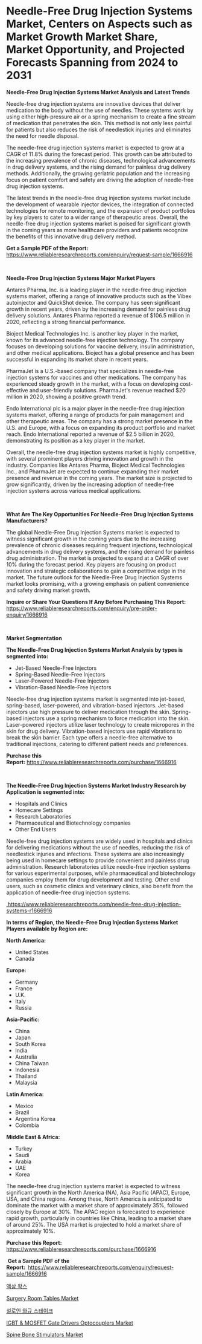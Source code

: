 <p><h1>Needle-Free Drug Injection Systems Market, Centers on Aspects such as Market Growth Market Share, Market Opportunity, and Projected Forecasts Spanning from 2024 to 2031</h1></p><p><strong>Needle-Free Drug Injection Systems Market Analysis and Latest Trends</strong></p>
<p><p>Needle-free drug injection systems are innovative devices that deliver medication to the body without the use of needles. These systems work by using either high-pressure air or a spring mechanism to create a fine stream of medication that penetrates the skin. This method is not only less painful for patients but also reduces the risk of needlestick injuries and eliminates the need for needle disposal.</p><p>The needle-free drug injection systems market is expected to grow at a CAGR of 11.8% during the forecast period. This growth can be attributed to the increasing prevalence of chronic diseases, technological advancements in drug delivery systems, and the rising demand for painless drug delivery methods. Additionally, the growing geriatric population and the increasing focus on patient comfort and safety are driving the adoption of needle-free drug injection systems.</p><p>The latest trends in the needle-free drug injection systems market include the development of wearable injector devices, the integration of connected technologies for remote monitoring, and the expansion of product portfolios by key players to cater to a wider range of therapeutic areas. Overall, the needle-free drug injection systems market is poised for significant growth in the coming years as more healthcare providers and patients recognize the benefits of this innovative drug delivery method.</p></p>
<p><strong>Get a Sample PDF of the Report:&nbsp;</strong> <a href="https://www.reliableresearchreports.com/enquiry/request-sample/1666916">https://www.reliableresearchreports.com/enquiry/request-sample/1666916</a></p>
<p>&nbsp;</p>
<p><strong>Needle-Free Drug Injection Systems Major Market Players</strong></p>
<p><p>Antares Pharma, Inc. is a leading player in the needle-free drug injection systems market, offering a range of innovative products such as the Vibex autoinjector and QuickShot device. The company has seen significant growth in recent years, driven by the increasing demand for painless drug delivery solutions. Antares Pharma reported a revenue of $106.5 million in 2020, reflecting a strong financial performance.</p><p>Bioject Medical Technologies Inc. is another key player in the market, known for its advanced needle-free injection technology. The company focuses on developing solutions for vaccine delivery, insulin administration, and other medical applications. Bioject has a global presence and has been successful in expanding its market share in recent years.</p><p>PharmaJet is a U.S.-based company that specializes in needle-free injection systems for vaccines and other medications. The company has experienced steady growth in the market, with a focus on developing cost-effective and user-friendly solutions. PharmaJet's revenue reached $20 million in 2020, showing a positive growth trend.</p><p>Endo International plc is a major player in the needle-free drug injection systems market, offering a range of products for pain management and other therapeutic areas. The company has a strong market presence in the U.S. and Europe, with a focus on expanding its product portfolio and market reach. Endo International reported a revenue of $2.5 billion in 2020, demonstrating its position as a key player in the market.</p><p>Overall, the needle-free drug injection systems market is highly competitive, with several prominent players driving innovation and growth in the industry. Companies like Antares Pharma, Bioject Medical Technologies Inc., and PharmaJet are expected to continue expanding their market presence and revenue in the coming years. The market size is projected to grow significantly, driven by the increasing adoption of needle-free injection systems across various medical applications.</p></p>
<p>&nbsp;</p>
<p><strong>What Are The Key Opportunities For Needle-Free Drug Injection Systems Manufacturers?</strong></p>
<p><p>The global Needle-Free Drug Injection Systems market is expected to witness significant growth in the coming years due to the increasing prevalence of chronic diseases requiring frequent injections, technological advancements in drug delivery systems, and the rising demand for painless drug administration. The market is projected to expand at a CAGR of over 10% during the forecast period. Key players are focusing on product innovation and strategic collaborations to gain a competitive edge in the market. The future outlook for the Needle-Free Drug Injection Systems market looks promising, with a growing emphasis on patient convenience and safety driving market growth.</p></p>
<p><strong>Inquire or Share Your Questions If Any Before Purchasing This Report:</strong> <a href="https://www.reliableresearchreports.com/enquiry/pre-order-enquiry/1666916">https://www.reliableresearchreports.com/enquiry/pre-order-enquiry/1666916</a></p>
<p>&nbsp;</p>
<p><strong>Market Segmentation</strong></p>
<p><strong>The Needle-Free Drug Injection Systems Market Analysis by types is segmented into:</strong></p>
<p><ul><li>Jet-Based Needle-Free Injectors</li><li>Spring-Based Needle-Free Injectors</li><li>Laser-Powered Needle-Free Injectors</li><li>Vibration-Based Needle-Free Injectors</li></ul></p>
<p><p>Needle-free drug injection systems market is segmented into jet-based, spring-based, laser-powered, and vibration-based injectors. Jet-based injectors use high pressure to deliver medication through the skin. Spring-based injectors use a spring mechanism to force medication into the skin. Laser-powered injectors utilize laser technology to create micropores in the skin for drug delivery. Vibration-based injectors use rapid vibrations to break the skin barrier. Each type offers a needle-free alternative to traditional injections, catering to different patient needs and preferences.</p></p>
<p><strong>Purchase this Report:&nbsp;</strong><a href="https://www.reliableresearchreports.com/purchase/1666916">https://www.reliableresearchreports.com/purchase/1666916</a></p>
<p>&nbsp;</p>
<p><strong>The Needle-Free Drug Injection Systems Market Industry Research by Application is segmented into:</strong></p>
<p><ul><li>Hospitals and Clinics</li><li>Homecare Settings</li><li>Research Laboratories</li><li>Pharmaceutical and Biotechnology companies</li><li>Other End Users</li></ul></p>
<p><p>Needle-free drug injection systems are widely used in hospitals and clinics for delivering medications without the use of needles, reducing the risk of needlestick injuries and infections. These systems are also increasingly being used in homecare settings to provide convenient and painless drug administration. Research laboratories utilize needle-free injection systems for various experimental purposes, while pharmaceutical and biotechnology companies employ them for drug development and testing. Other end users, such as cosmetic clinics and veterinary clinics, also benefit from the application of needle-free drug injection systems.</p></p>
<p><a href="https://www.reliableresearchreports.com/needle-free-drug-injection-systems-r1666916">&nbsp;https://www.reliableresearchreports.com/needle-free-drug-injection-systems-r1666916</a></p>
<p><strong>In terms of Region, the Needle-Free Drug Injection Systems Market Players available by Region are:</strong></p>
<p>
    <p> <strong> North America: </strong>
        <ul>
            <li>United States</li>
            <li>Canada</li>
        </ul>
        </p> 
    <p> <strong> Europe: </strong>
        <ul>
            <li>Germany</li>
            <li>France</li>
            <li>U.K.</li>
            <li>Italy</li>
            <li>Russia</li>
        </ul>
        </p> 
    <p> <strong> Asia-Pacific: </strong>
        <ul>
            <li>China</li>
            <li>Japan</li>
            <li>South Korea</li>
            <li>India</li>
            <li>Australia</li>
            <li>China Taiwan</li>
            <li>Indonesia</li>
            <li>Thailand</li>
            <li>Malaysia</li>
        </ul>
        </p> 
    <p> <strong> Latin America: </strong>
        <ul>
            <li>Mexico</li>
            <li>Brazil</li>
            <li>Argentina Korea</li>
            <li>Colombia</li>
        </ul>
        </p> 
    <p> <strong> Middle East & Africa: </strong>
        <ul>
            <li>Turkey</li>
            <li>Saudi</li>
            <li>Arabia</li>
            <li>UAE</li>
            <li>Korea</li>
        </ul>
    </p>
    </p>
<p><p>The needle-free drug injection systems market is expected to witness significant growth in the North America (NA), Asia Pacific (APAC), Europe, USA, and China regions. Among these, North America is anticipated to dominate the market with a market share of approximately 35%, followed closely by Europe at 30%. The APAC region is forecasted to experience rapid growth, particularly in countries like China, leading to a market share of around 25%. The USA market is projected to hold a market share of approximately 10%.</p></p>
<p><strong>Purchase this Report: </strong><a href="https://www.reliableresearchreports.com/purchase/1666916">https://www.reliableresearchreports.com/purchase/1666916</a></p>
<p>&nbsp;<strong>Get a Sample PDF of the Report:&nbsp;&nbsp;</strong><a href="https://www.reliableresearchreports.com/enquiry/request-sample/1666916">https://www.reliableresearchreports.com/enquiry/request-sample/1666916</a></p>
<p><strong></strong></p>
<p><p><a href="https://github.com/msujons1512/Market-Research-Report-List-2/blob/main/813026576214.md">액상 왁스</a></p><p><a href="https://github.com/LouieAltenwert/Market-Research-Report-List-1/blob/main/surgery-room-tables-market.md">Surgery Room Tables Market</a></p><p><a href="https://github.com/admichael111/Market-Research-Report-List-2/blob/main/376590076213.md">설로인 와규 스테이크</a></p><p><a href="https://medium.com/@stewart.churchill9078/igbt-mosfet-gate-drivers-optocouplers-market-forecast-global-market-trends-and-analysis-from-4b7b90c3b898">IGBT & MOSFET Gate Drivers Optocouplers Market</a></p><p><a href="https://github.com/ChiragRP21/Market-Research-Report-List-5/blob/main/spine-bone-stimulators-market.md">Spine Bone Stimulators Market</a></p></p>